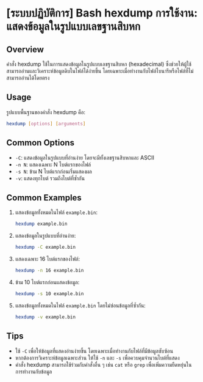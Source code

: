 # [ระบบปฏิบัติการ] Bash hexdump การใช้งาน: แสดงข้อมูลในรูปแบบเลขฐานสิบหก

## Overview
คำสั่ง hexdump ใช้ในการแสดงข้อมูลในรูปแบบเลขฐานสิบหก (hexadecimal) ซึ่งช่วยให้ผู้ใช้สามารถอ่านและวิเคราะห์ข้อมูลดิบในไฟล์ได้ง่ายขึ้น โดยเฉพาะเมื่อทำงานกับไฟล์ไบนารีหรือไฟล์ที่ไม่สามารถอ่านได้โดยตรง

## Usage
รูปแบบพื้นฐานของคำสั่ง hexdump คือ:

```bash
hexdump [options] [arguments]
```

## Common Options
- `-C`: แสดงข้อมูลในรูปแบบที่อ่านง่าย โดยจะมีทั้งเลขฐานสิบหกและ ASCII
- `-n N`: แสดงเฉพาะ N ไบต์แรกของไฟล์
- `-s N`: ข้าม N ไบต์แรกก่อนเริ่มแสดงผล
- `-v`: แสดงทุกไบต์ รวมถึงไบต์ที่ซ้ำกัน

## Common Examples
1. แสดงข้อมูลทั้งหมดในไฟล์ `example.bin`:
   ```bash
   hexdump example.bin
   ```

2. แสดงข้อมูลในรูปแบบที่อ่านง่าย:
   ```bash
   hexdump -C example.bin
   ```

3. แสดงเฉพาะ 16 ไบต์แรกของไฟล์:
   ```bash
   hexdump -n 16 example.bin
   ```

4. ข้าม 10 ไบต์แรกก่อนแสดงข้อมูล:
   ```bash
   hexdump -s 10 example.bin
   ```

5. แสดงข้อมูลทั้งหมดในไฟล์ `example.bin` โดยไม่ซ่อนข้อมูลที่ซ้ำกัน:
   ```bash
   hexdump -v example.bin
   ```

## Tips
- ใช้ `-C` เพื่อให้ข้อมูลที่แสดงอ่านง่ายขึ้น โดยเฉพาะเมื่อทำงานกับไฟล์ที่มีข้อมูลซับซ้อน
- หากต้องการวิเคราะห์ข้อมูลเฉพาะส่วน ให้ใช้ `-n` และ `-s` เพื่อควบคุมจำนวนไบต์ที่แสดง
- คำสั่ง hexdump สามารถใช้ร่วมกับคำสั่งอื่น ๆ เช่น `cat` หรือ `grep` เพื่อเพิ่มความยืดหยุ่นในการทำงานกับข้อมูล